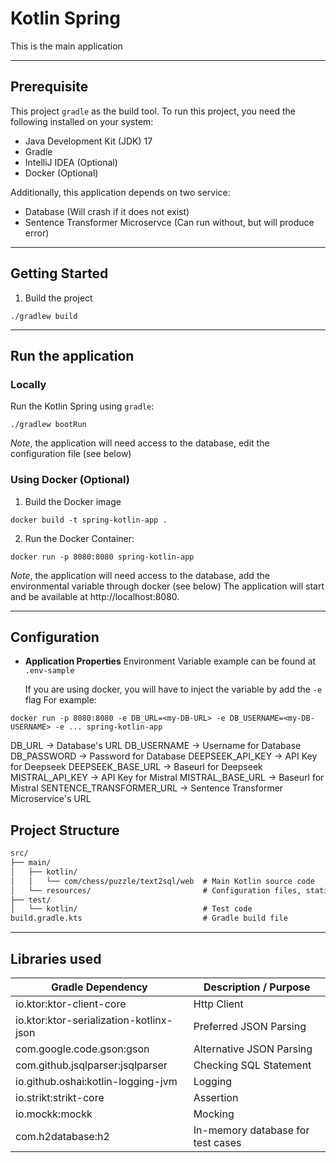 # Kotlin Spring

This is the main application

---

## Prerequisite

This project `gradle` as the build tool. To run this project, you need the following installed on your system:

- Java Development Kit (JDK) 17
- Gradle
- IntelliJ IDEA (Optional)
- Docker (Optional)

Additionally, this application depends on two service:

- Database (Will crash if it does not exist)
- Sentence Transformer Microservce (Can run without, but will produce error)

---

## Getting Started

1. Build the project
```commandline
./gradlew build
```

---

## Run the application

### Locally

Run the Kotlin Spring using `gradle`:
```commandline
./gradlew bootRun
```
*Note*, the application will need access to the database, edit the configuration file (see below)

### Using Docker (Optional)

1. Build the Docker image
```commandline
docker build -t spring-kotlin-app .
```

2. Run the Docker Container:
```commandline
docker run -p 8080:8080 spring-kotlin-app
```
*Note*, the application will need access to the database, add the environmental variable through docker (see below)
The application will start and be available at http://localhost:8080.

---

## Configuration

- **Application Properties**
  Environment Variable example can be found at `.env-sample`

  If you are using docker, you will have to inject the variable by add the `-e` flag
  For example:
```commandline
docker run -p 8080:8080 -e DB_URL=<my-DB-URL> -e DB_USERNAME=<my-DB-USERNAME> -e ... spring-kotlin-app
```

DB_URL -> Database's URL
DB_USERNAME -> Username for Database
DB_PASSWORD -> Password for Database
DEEPSEEK_API_KEY -> API Key for Deepseek
DEEPSEEK_BASE_URL -> Baseurl for Deepseek
MISTRAL_API_KEY -> API Key for Mistral
MISTRAL_BASE_URL -> Baseurl for Mistral
SENTENCE_TRANSFORMER_URL -> Sentence Transformer Microservice's URL

## Project Structure

```html
src/
├── main/
│   ├── kotlin/
│   │   └── com/chess/puzzle/text2sql/web  # Main Kotlin source code
│   └── resources/                         # Configuration files, static resources, etc.
├── test/
│   └── kotlin/                            # Test code
build.gradle.kts                           # Gradle build file
```

---

## Libraries used

| Gradle Dependency                                        | Description / Purpose             |
|----------------------------------------------------------|-----------------------------------|
| io.ktor:ktor-client-core                                 | Http Client                       |
| io.ktor:ktor-serialization-kotlinx-json                  | Preferred JSON Parsing            |
| com.google.code.gson:gson                                | Alternative JSON Parsing          |
| com.github.jsqlparser:jsqlparser                         | Checking SQL Statement            |
| io.github.oshai:kotlin-logging-jvm                       | Logging                           |
| io.strikt:strikt-core                                    | Assertion                         |
| io.mockk:mockk                                           | Mocking                           |
| com.h2database:h2                                        | In-memory database for test cases |

